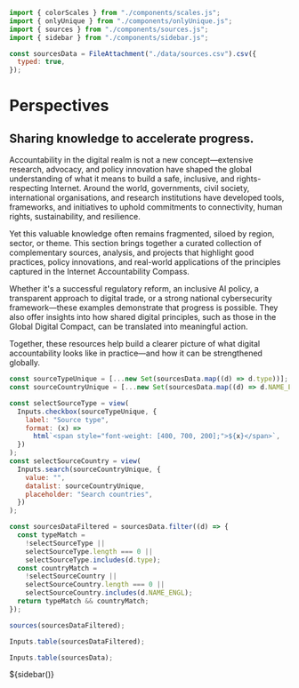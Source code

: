 <!-- import externals -->
<head>
<link rel="preconnect" href="https://fonts.googleapis.com">
<link rel="preconnect" href="https://fonts.gstatic.com" crossorigin>
<link
  rel="stylesheet"
  href="https://cdnjs.cloudflare.com/ajax/libs/font-awesome/6.4.0/css/all.min.css"
/>
<link rel="stylesheet" href="style.css">
<link rel="stylesheet" href="./sidebar.css" />
</head>

<!-- back to root button -->
<a href="../" class="back-to-root">
  <span class="arrow"></span>
</a>

<!-- import components -->

```js
import { colorScales } from "./components/scales.js";
import { onlyUnique } from "./components/onlyUnique.js";
import { sources } from "./components/sources.js";
import { sidebar } from "./components/sidebar.js";
```

<!-- data -->

```js
const sourcesData = FileAttachment("./data/sources.csv").csv({
  typed: true,
});
```

<!-- hero -->
<div class="hero">
  <h1>Perspectives</h1>
  <h2>Sharing knowledge to accelerate progress.</h2>
  <!-- <div id="hero-image"></div> -->
</div>

<div class="body-text">
<p>Accountability in the digital realm is not a new concept—extensive research, advocacy, and policy innovation have shaped the global understanding of what it means to build a safe, inclusive, and rights-respecting Internet. Around the world, governments, civil society, international organisations, and research institutions have developed tools, frameworks, and initiatives to uphold commitments to connectivity, human rights, sustainability, and resilience.</p>

<p>Yet this valuable knowledge often remains fragmented, siloed by region, sector, or theme. This section brings together a curated collection of complementary sources, analysis, and projects that highlight good practices, policy innovations, and real-world applications of the principles captured in the Internet Accountability Compass.</p>

<p>Whether it's a successful regulatory reform, an inclusive AI policy, a transparent approach to digital trade, or a strong national cybersecurity framework—these examples demonstrate that progress is possible. They also offer insights into how shared digital principles, such as those in the Global Digital Compact, can be translated into meaningful action.</p>

<p>Together, these resources help build a clearer picture of what digital accountability looks like in practice—and how it can be strengthened globally.</p>
</div>

<!-- data processing -->

```js
const sourceTypeUnique = [...new Set(sourcesData.map((d) => d.type))];
const sourceCountryUnique = [...new Set(sourcesData.map((d) => d.NAME_ENGL))];
```

<!-- input controls -->

```js
const selectSourceType = view(
  Inputs.checkbox(sourceTypeUnique, {
    label: "Source type",
    format: (x) =>
      html`<span style="font-weight: [400, 700, 200];">${x}</span>`,
  })
);
const selectSourceCountry = view(
  Inputs.search(sourceCountryUnique, {
    value: "",
    datalist: sourceCountryUnique,
    placeholder: "Search countries",
  })
);
```

<!-- filtered data -->

```js
const sourcesDataFiltered = sourcesData.filter((d) => {
  const typeMatch =
    !selectSourceType ||
    selectSourceType.length === 0 ||
    selectSourceType.includes(d.type);
  const countryMatch =
    !selectSourceCountry ||
    selectSourceCountry.length === 0 ||
    selectSourceCountry.includes(d.NAME_ENGL);
  return typeMatch && countryMatch;
});
```

<!-- output -->

```js
sources(sourcesDataFiltered);
```

<!-- debug tables (optional) -->

```js
Inputs.table(sourcesDataFiltered);
```

```js
Inputs.table(sourcesData);
```

<!-- sources section -->
<div id="sources-section"></div>

<!-- sidebar -->
<div>
    ${sidebar()}
</div>

